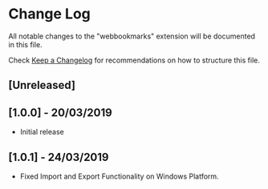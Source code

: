 # Change Log
All notable changes to the "webbookmarks" extension will be documented in this file.

Check [Keep a Changelog](http://keepachangelog.com/) for recommendations on how to structure this file.

## [Unreleased]

## [1.0.0] - 20/03/2019
- Initial release

## [1.0.1] - 24/03/2019
- Fixed Import and Export Functionality on Windows Platform.
